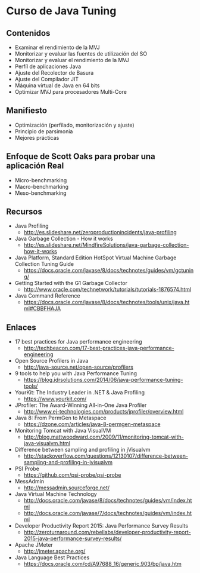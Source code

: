 # Curso de Java Tuning

## Contenidos

- Examinar el rendimiento de la MVJ
- Monitorizar y evaluar las fuentes de utilización del SO
- Monitorizar y evaluar el rendimiento de la MVJ
- Perfíl de aplicaciones Java
- Ajuste del Recolector de Basura
- Ajuste del Compilador JIT
- Máquina vírtual de Java en 64 bits
- Optimizar MVJ para procesadores Multi-Core

## Manifiesto

- Optimización (perfilado, monitorización y ajuste)
- Principio de parsimonia
- Mejores prácticas

## Enfoque de Scott Oaks para probar una aplicación Real

- Micro-benchmarking
- Macro-benchmarking
- Meso-benchmarking

## Recursos

- Java Profiling 
	- http://es.slideshare.net/zeroproductionincidents/java-profiling
- Java Garbage Collection - How it works 
	- http://es.slideshare.net/MindfireSolutions/java-garbage-collection-how-it-works
- Java Platform, Standard Edition HotSpot Virtual Machine Garbage Collection Tuning Guide
	- https://docs.oracle.com/javase/8/docs/technotes/guides/vm/gctuning/
- Getting Started with the G1 Garbage Collector
	- http://www.oracle.com/technetwork/tutorials/tutorials-1876574.html
- Java Command Reference
	- https://docs.oracle.com/javase/8/docs/technotes/tools/unix/java.html#CBBFHAJA

## Enlaces

- 17 best practices for Java performance engineering
	- http://techbeacon.com/17-best-practices-java-performance-engineering
- Open Source Profilers in Java
	- http://java-source.net/open-source/profilers
- 9 tools to help you with Java Performance Tuning
	- https://blog.idrsolutions.com/2014/06/java-performance-tuning-tools/
- YourKit: The Industry Leader in .NET & Java Profiling
	- https://www.yourkit.com/
- JProfiler: The Award-Winning All-in-One Java Profiler
	- http://www.ej-technologies.com/products/jprofiler/overview.html
- Java 8: From PermGen to Metaspace 
	- https://dzone.com/articles/java-8-permgen-metaspace
- Monitoring Tomcat with Java VisualVM 
	- http://blog.mattwoodward.com/2009/11/monitoring-tomcat-with-java-visualvm.html
- Difference between sampling and profiling in jVisualvm
	- http://stackoverflow.com/questions/12130107/difference-between-sampling-and-profiling-in-jvisualvm
- PSI Probe
	- https://github.com/psi-probe/psi-probe
- MessAdmin
	- http://messadmin.sourceforge.net/
- Java Virtual Machine Technology
	- http://docs.oracle.com/javase/8/docs/technotes/guides/vm/index.html
	- http://docs.oracle.com/javase/7/docs/technotes/guides/vm/index.html
- Developer Productivity Report 2015: Java Performance Survey Results
	- http://zeroturnaround.com/rebellabs/developer-productivity-report-2015-java-performance-survey-results/
- Apache JMeter
	- http://jmeter.apache.org/
- Java Language Best Practices
	- https://docs.oracle.com/cd/A97688_16/generic.903/bp/java.htm
